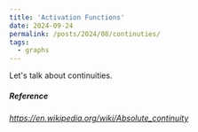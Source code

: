 ```yaml
---
title: 'Activation Functions'
date: 2024-09-24
permalink: /posts/2024/08/continuties/
tags:
  - graphs
---
```


Let's talk about continuities.

##### Reference

*https://en.wikipedia.org/wiki/Absolute_continuity*